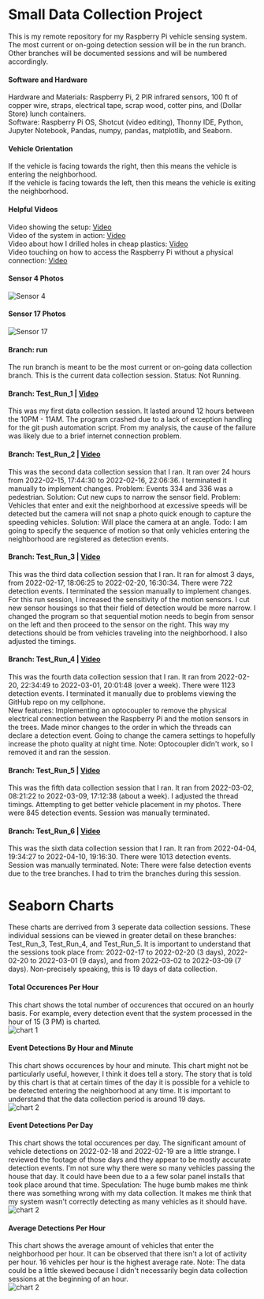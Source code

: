 # Small Data Collection Project
This is my remote repository for my Raspberry Pi vehicle sensing system. The most current or on-going detection session will be in the run branch. Other branches will be documented sessions and will be numbered accordingly. 

#### Software and Hardware
Hardware and Materials: Raspberry Pi, 2 PIR infrared sensors, 100 ft of copper wire, straps, electrical tape, scrap wood, cotter pins, and (Dollar Store) lunch containers. </br>
Software: Raspberry Pi OS, Shotcut (video editing), Thonny IDE, Python, Jupyter Notebook, Pandas, numpy, pandas, matplotlib, and Seaborn. 

#### Vehicle Orientation <br />
If the vehicle is facing towards the right, then this means the vehicle is entering the neighborhood. <br />
If the vehicle is facing towards the left, then this means the vehicle is exiting the neighborhood. <br />

#### Helpful Videos
Video showing the setup: [Video](https://youtu.be/AtLLw0zP6xo) </br>
Video of the system in action: [Video](https://youtube.com/shorts/4ZKKAbR_2Y0) </br>
Video about how I drilled holes in cheap plastics: [Video](https://youtu.be/wgfiUo_gUog) </br>
Video touching on how to access the Raspberry Pi without a physical connection: [Video](https://youtu.be/GoeHuRcHIoU) </br>

#### Sensor 4 Photos
![Sensor 4](https://github.com/EthanNValencia/RaspPi/blob/master/images/Sensor4.png?raw=true)

#### Sensor 17 Photos
![Sensor 17](https://github.com/EthanNValencia/RaspPi/blob/master/images/Sensor17.png?raw=true)

#### Branch: run
The run branch is meant to be the most current or on-going data collection branch. This is the current data collection session. Status: Not Running.

#### Branch: Test_Run_1 | [Video](https://youtu.be/_8nmh4hD2vQ)
This was my first data collection session. It lasted around 12 hours between the 10PM - 11AM. The program crashed due to a lack of exception handling for the git push automation script. From my analysis, the cause of the failure was likely due to a brief internet connection problem. 

#### Branch: Test_Run_2 | [Video](https://youtu.be/D95GhDzAvH0)
This was the second data collection session that I ran. It ran over 24 hours from 2022-02-15, 17:44:30 to 2022-02-16, 22:06:36. I terminated it manually to implement changes. 
Problem: Events 334 and 336 was a pedestrian. Solution: Cut new cups to narrow the sensor field. 
Problem: Vehicles that enter and exit the neighborhood at excessive speeds will be detected but the camera will not snap a photo quick enough to capture the speeding vehicles. Solution: Will place the camera at an angle. 
Todo: I am going to specify the sequence of motion so that only vehicles entering the neighborhood are registered as detection events. 

#### Branch: Test_Run_3 | [Video](https://youtu.be/H0IJAulo1W4)
This was the third data collection session that I ran. It ran for almost 3 days, from 2022-02-17, 18:06:25 to 2022-02-20, 16:30:34. There were 722 detection events. I terminated the session manually to implement changes. 
For this run session, I increased the sensitivity of the motion sensors. I cut new sensor housings so that their field of detection would be more narrow. I changed the program so that sequential motion needs to begin from sensor on the left and then proceed to the sensor on the right. This way my detections should be from vehicles traveling into the neighborhood. I also adjusted the timings. 

#### Branch: Test_Run_4 | [Video](https://youtu.be/6Qu4zs0RW2E)
This was the fourth data collection session that I ran. It ran from 2022-02-20, 22:34:49 to 2022-03-01, 20:01:48 (over a week). There were 1123 detection events. I terminated it manually due to problems viewing the GitHub repo on my cellphone.  
New features: Implementing an optocoupler to remove the physical electrical connection between the Raspberry Pi and the motion sensors in the trees. Made minor changes to the order in which the threads can declare a detection event. Going to change the camera settings to hopefully increase the photo quality at night time. Note: Optocoupler didn't work, so I removed it and ran the session. 

#### Branch: Test_Run_5 | [Video](https://youtu.be/8f5Uv7pZ_gE)
This was the fifth data collection session that I ran. It ran from 2022-03-02, 08:21:22 to 2022-03-09, 17:12:38 (about a week). I adjusted the thread timings. Attempting to get better vehicle placement in my photos. There were 845 detection events. Session was manually terminated. 

#### Branch: Test_Run_6 | [Video](https://youtu.be/4wf57RXZXks)
This was the sixth data collection session that I ran. It ran from 2022-04-04, 19:34:27 to 2022-04-10, 19:16:30. There were 1013 detection events. Session was manually terminated. Note: There were false detection events due to the tree branches. I had to trim the branches during this session. 

# Seaborn Charts
These charts are derrived from 3 seperate data collection sessions. These individual sessions can be viewed in greater detail on these branches: Test_Run_3, Test_Run_4, and Test_Run_5. It is important to understand that the sessions took place from: 2022-02-17 to 2022-02-20 (3 days), 2022-02-20 to 2022-03-01 (9 days), and from 2022-03-02 to 2022-03-09 (7 days). Non-precisely speaking, this is 19 days of data collection. 

#### Total Occurences Per Hour
This chart shows the total number of occurences that occured on an hourly basis. For example, every detection event that the system processed in the hour of 15 (3 PM) is charted.</br>
![chart 1](https://github.com/EthanNValencia/RaspPi/blob/master/images/SeabornChart1.png?raw=true)

#### Event Detections By Hour and Minute
This chart shows occurences by hour and minute. This chart might not be particularly useful, however, I think it does tell a story. The story that is told by this chart is that at certain times of the day it is possible for a vehicle to be detected entering the neighborhood at any time. It is important to understand that the data collection period is around 19 days. </br>
![chart 2](https://github.com/EthanNValencia/RaspPi/blob/master/images/SeabornChart2.png?raw=true)

#### Event Detections Per Day
This chart shows the total occurences per day. The significant amount of vehicle detections on 2022-02-18 and 2022-02-19 are a little strange. I reviewed the footage of those days and they appear to be mostly accurate detection events. I'm not sure why there were so many vehicles passing the house that day. It could have been due to a a few solar panel installs that took place around that time. 
Speculation: The huge bumb makes me think there was something wrong with my data collection. It makes me think that my system wasn't correctly detecting as many vehicles as it should have. </br>
![chart 2](https://github.com/EthanNValencia/RaspPi/blob/master/images/SeabornChart3.png?raw=true)

#### Average Detections Per Hour
This chart shows the average amount of vehicles that enter the neighborhood per hour. It can be observed that there isn't a lot of activity per hour. 16 vehicles per hour is the highest average rate. Note: The data could be a little skewed because I didn't necessarily begin data collection sessions at the beginning of an hour. 
</br>
![chart 2](https://github.com/EthanNValencia/RaspPi/blob/master/images/SeabornChart4.png?raw=true)

